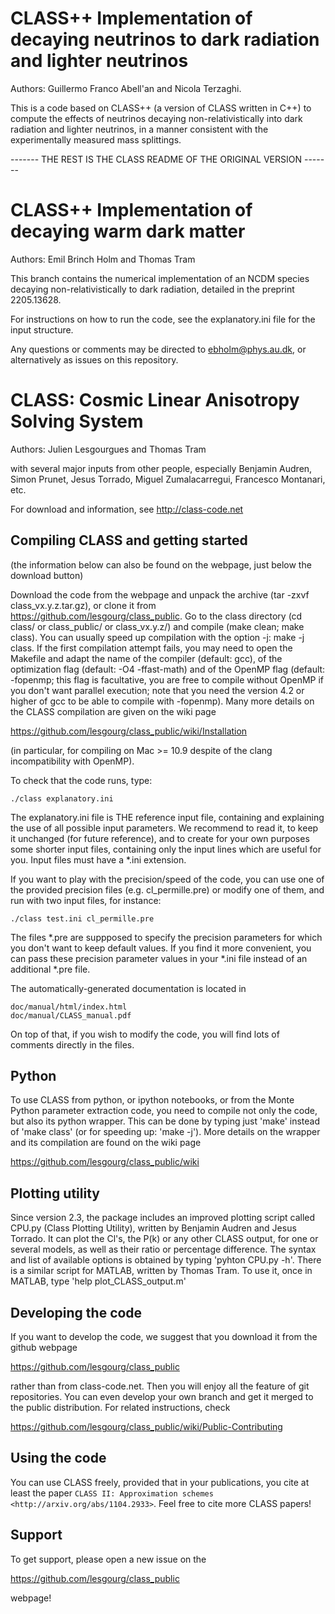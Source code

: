 CLASS++ Implementation of decaying neutrinos to dark radiation and lighter neutrinos
==============================================

Authors: Guillermo Franco Abell\'an and Nicola Terzaghi.

This is a code based on CLASS++ (a version of CLASS written in C++) to compute the effects of neutrinos decaying 
non-relativistically into dark radiation and lighter neutrinos, in a manner consistent with the experimentally measured mass splittings.


------- THE REST IS THE CLASS README OF THE ORIGINAL VERSION -------

CLASS++ Implementation of decaying warm dark matter
==============================================

Authors: Emil Brinch Holm and Thomas Tram

This branch contains the numerical implementation of an NCDM species decaying non-relativistically to dark radiation, detailed in the preprint 2205.13628.

For instructions on how to run the code, see the explanatory.ini file for the input structure.

Any questions or comments may be directed to ebholm@phys.au.dk, or alternatively as issues on this repository.


CLASS: Cosmic Linear Anisotropy Solving System 
==============================================

Authors: Julien Lesgourgues and Thomas Tram

with several major inputs from other people, especially Benjamin
Audren, Simon Prunet, Jesus Torrado, Miguel Zumalacarregui, Francesco
Montanari, etc.

For download and information, see http://class-code.net


Compiling CLASS and getting started
-----------------------------------

(the information below can also be found on the webpage, just below
the download button)

Download the code from the webpage and unpack the archive (tar -zxvf
class_vx.y.z.tar.gz), or clone it from
https://github.com/lesgourg/class_public. Go to the class directory
(cd class/ or class_public/ or class_vx.y.z/) and compile (make clean;
make class). You can usually speed up compilation with the option -j:
make -j class. If the first compilation attempt fails, you may need to
open the Makefile and adapt the name of the compiler (default: gcc),
of the optimization flag (default: -O4 -ffast-math) and of the OpenMP
flag (default: -fopenmp; this flag is facultative, you are free to
compile without OpenMP if you don't want parallel execution; note that
you need the version 4.2 or higher of gcc to be able to compile with
-fopenmp). Many more details on the CLASS compilation are given on the
wiki page

https://github.com/lesgourg/class_public/wiki/Installation

(in particular, for compiling on Mac >= 10.9 despite of the clang
incompatibility with OpenMP).

To check that the code runs, type:

    ./class explanatory.ini

The explanatory.ini file is THE reference input file, containing and
explaining the use of all possible input parameters. We recommend to
read it, to keep it unchanged (for future reference), and to create
for your own purposes some shorter input files, containing only the
input lines which are useful for you. Input files must have a *.ini
extension.

If you want to play with the precision/speed of the code, you can use
one of the provided precision files (e.g. cl_permille.pre) or modify
one of them, and run with two input files, for instance:

    ./class test.ini cl_permille.pre

The files *.pre are suppposed to specify the precision parameters for
which you don't want to keep default values. If you find it more
convenient, you can pass these precision parameter values in your *.ini
file instead of an additional *.pre file.

The automatically-generated documentation is located in

    doc/manual/html/index.html
    doc/manual/CLASS_manual.pdf

On top of that, if you wish to modify the code, you will find lots of
comments directly in the files.

Python
------

To use CLASS from python, or ipython notebooks, or from the Monte
Python parameter extraction code, you need to compile not only the
code, but also its python wrapper. This can be done by typing just
'make' instead of 'make class' (or for speeding up: 'make -j'). More
details on the wrapper and its compilation are found on the wiki page

https://github.com/lesgourg/class_public/wiki

Plotting utility
----------------

Since version 2.3, the package includes an improved plotting script
called CPU.py (Class Plotting Utility), written by Benjamin Audren and
Jesus Torrado. It can plot the Cl's, the P(k) or any other CLASS
output, for one or several models, as well as their ratio or percentage
difference. The syntax and list of available options is obtained by
typing 'pyhton CPU.py -h'. There is a similar script for MATLAB,
written by Thomas Tram. To use it, once in MATLAB, type 'help
plot_CLASS_output.m'

Developing the code
--------------------

If you want to develop the code, we suggest that you download it from
the github webpage

https://github.com/lesgourg/class_public

rather than from class-code.net. Then you will enjoy all the feature
of git repositories. You can even develop your own branch and get it
merged to the public distribution. For related instructions, check

https://github.com/lesgourg/class_public/wiki/Public-Contributing

Using the code
--------------

You can use CLASS freely, provided that in your publications, you cite
at least the paper `CLASS II: Approximation schemes <http://arxiv.org/abs/1104.2933>`. Feel free to cite more CLASS papers!

Support
-------

To get support, please open a new issue on the

https://github.com/lesgourg/class_public

webpage!

